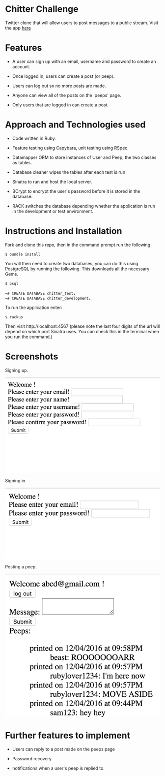 # Chitter Challenge

Twitter clone that will allow users to post messages to a public stream. Visit the app [here](https://agile-escarpment-76503.herokuapp.com/)

Features
========
* A user can sign up with an email, username and password to create an account.

* Once logged in, users can create a post (or peep).

* Users can log out so no more posts are made.

* Anyone can view all of the posts on the 'peeps' page.

* Only users that are logged in can create a post.


Approach and Technologies used
==============================

* Code written in Ruby.

* Feature testing using Capybara, unit testing using RSpec.

* Datamapper ORM to store instances of User and Peep, the two classes as tables.

* Database cleaner wipes the tables after each test is run

* Sinatra to run and host the local server.

* BCrypt to encrypt the user's password before it is stored in the database.

* RACK switches the database depending whether the application is run in the development or test environment.

Instructions and Installation
=============================

Fork and clone this repo, then in the command prompt run the following:

```
$ bundle install
```

You will then need to create two databases, you can do this using PostgreSQL by running the following. This downloads all the necessary Gems.

```
$ psql

=# CREATE DATABASE chitter_test;
=# CREATE DATABASE chitter_development;
```

To run the application enter:

```
$ rackup
```

Then visit http://localhost:4567 (please note the last four digits of the url will depend on which port Sinatra uses. You can check this in the terminal when you run the command.)

Screenshots
===========

Signing up.

![alt tag](./welcome.png)

Signing in.

![alt tag](./log_in.png)

Posting a peep.

![alt tag](./peeps.png)



Further features to implement
=============================

* Users can reply to a post made on the peeps page

* Password recovery

* notifications when a user's peep is replied to.

